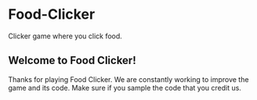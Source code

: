 # Food-Clicker
Clicker game where you click food.

Welcome to Food Clicker!
------------------------
Thanks for playing Food Clicker. We are constantly working to improve the game and its code. Make sure if you sample the code that you credit us. 
